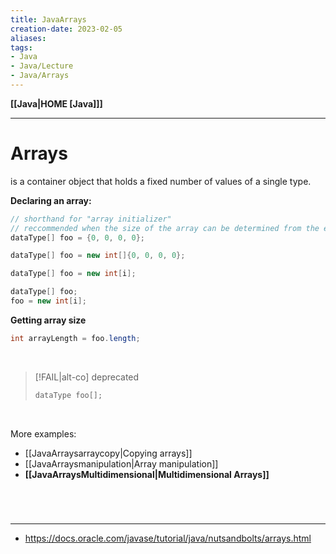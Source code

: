 ```yaml
---
title: JavaArrays
creation-date: 2023-02-05
aliases:
tags:
- Java
- Java/Lecture
- Java/Arrays
---
```

**[[Java|HOME [Java]]]**

---
# Arrays
is a container object that holds a fixed number of values of a single type.

**Declaring an array:**
```java
// shorthand for "array initializer"
// reccommended when the size of the array can be determined from the elements in the initializer
dataType[] foo = {0, 0, 0, 0};

dataType[] foo = new int[]{0, 0, 0, 0};

dataType[] foo = new int[i];

dataType[] foo;
foo = new int[i];
```

**Getting array size**
```java
int arrayLength = foo.length;
```
<br>

>[!FAIL|alt-co] deprecated
> ```java
> dataType foo[];
> ```

<br>

More examples:
- [[JavaArraysarraycopy|Copying arrays]]
- [[JavaArraysmanipulation|Array manipulation]]
- **[[JavaArraysMultidimensional|Multidimensional Arrays]]**

<br>

# 
---
- https://docs.oracle.com/javase/tutorial/java/nutsandbolts/arrays.html